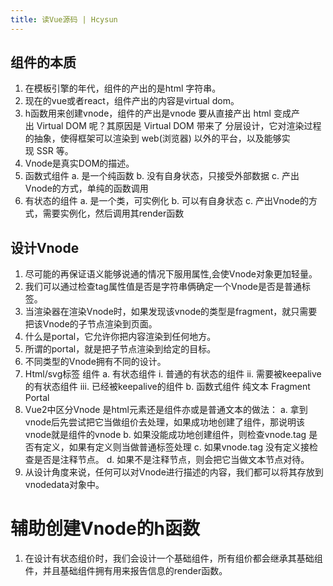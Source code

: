 ```yaml
---
title: 读Vue源码 | Hcysun
---
```


## 组件的本质
1. 在模板引擎的年代，组件的产出的是html 字符串。
2. 现在的vue或者react，组件产出的内容是virtual dom。
3. h函数用来创建vnode，组件的产出是vnode
要从直接产出 html 变成产出 Virtual DOM 呢？其原因是 Virtual DOM 带来了 分层设计，它对渲染过程的抽象，使得框架可以渲染到 web(浏览器) 以外的平台，以及能够实现 SSR 等。
4. Vnode是真实DOM的描述。
5. 函数式组件
    a. 是一个纯函数
    b. 没有自身状态，只接受外部数据
    c. 产出Vnode的方式，单纯的函数调用
6. 有状态的组件
    a. 是一个类，可实例化
    b. 可以有自身状态
    c. 产出Vnode的方式，需要实例化，然后调用其render函数

## 设计Vnode
1. 尽可能的再保证语义能够说通的情况下服用属性,会使Vnode对象更加轻量。
2. 我们可以通过检查tag属性值是否是字符串俩确定一个Vnode是否是普通标签。
3. 当渲染器在渲染Vnode时，如果发现该vnode的类型是fragment，就只需要把该Vnode的子节点渲染到页面。
4. 什么是portal，它允许你把内容渲染到任何地方。
5. 所谓的portal，就是把子节点渲染到给定的目标。
6. 不同类型的Vnode拥有不同的设计。
7. Html/svg标签
组件
    a. 有状态组件
        i. 普通的有状态的组件
        ii. 需要被keepalive的有状态组件
        iii. 已经被keepalive的组件
    b. 函数式组件
纯文本
Fragment
Portal
8. Vue2中区分Vnode 是html元素还是组件亦或是普通文本的做法：
    a. 拿到vnode后先尝试把它当做组价去处理，如果成功地创建了组件，那说明该vnode就是组件的vnode
    b. 如果没能成功地创建组件，则检查vnode.tag 是否有定义，如果有定义则当做普通标签处理
    c. 如果vnode.tag 没有定义接检查是否是注释节点。
    d. 如果不是注释节点，则会把它当做文本节点对待。
9. 从设计角度来说，任何可以对Vnode进行描述的内容，我们都可以将其存放到vnodedata对象中。

# 辅助创建Vnode的h函数
1. 在设计有状态组价时，我们会设计一个基础组件，所有组价都会继承其基础组件，并且基础组件拥有用来报告信息的render函数。

